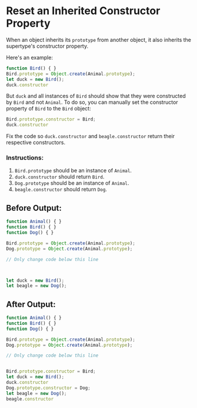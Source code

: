 # Reset an Inherited Constructor Property

When an object inherits its `prototype` from another object, it also inherits the supertype's constructor property.

Here's an example:

```javascript
function Bird() { }
Bird.prototype = Object.create(Animal.prototype);
let duck = new Bird();
duck.constructor
```

But `duck` and all instances of `Bird` should show that they were constructed by `Bird` and not `Animal`. To do so, you can manually set the constructor property of `Bird` to the `Bird` object:

```javascript
Bird.prototype.constructor = Bird;
duck.constructor
```

Fix the code so `duck.constructor` and `beagle.constructor` return their respective constructors.

### Instructions:
1. `Bird.prototype` should be an instance of `Animal`.
2. `duck.constructor` should return `Bird`.
3. `Dog.prototype` should be an instance of `Animal`.
4. `beagle.constructor` should return `Dog`.

## Before Output:
```javascript
function Animal() { }
function Bird() { }
function Dog() { }

Bird.prototype = Object.create(Animal.prototype);
Dog.prototype = Object.create(Animal.prototype);

// Only change code below this line



let duck = new Bird();
let beagle = new Dog();
```

## After Output:
```javascript
function Animal() { }
function Bird() { }
function Dog() { }

Bird.prototype = Object.create(Animal.prototype);
Dog.prototype = Object.create(Animal.prototype);

// Only change code below this line


Bird.prototype.constructor = Bird;
let duck = new Bird();
duck.constructor
Dog.prototype.constructor = Dog;
let beagle = new Dog();
beagle.constructor
```